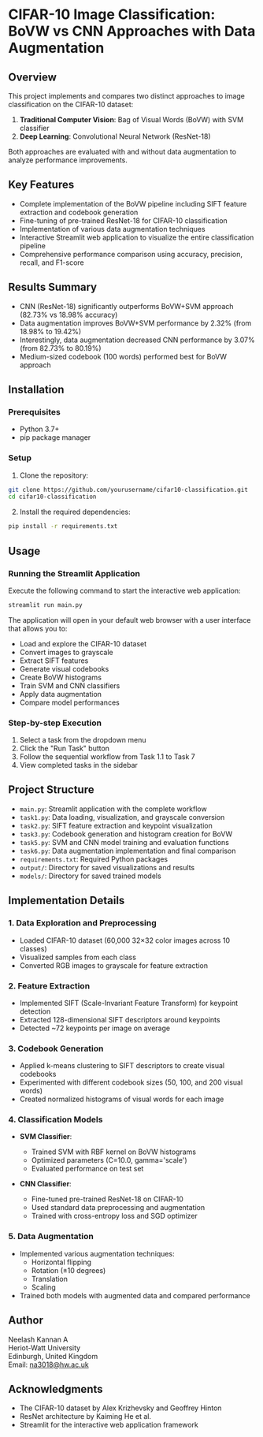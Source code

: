 # CIFAR-10 Image Classification: BoVW vs CNN Approaches with Data Augmentation

## Overview
This project implements and compares two distinct approaches to image classification on the CIFAR-10 dataset:
1. **Traditional Computer Vision**: Bag of Visual Words (BoVW) with SVM classifier
2. **Deep Learning**: Convolutional Neural Network (ResNet-18)

Both approaches are evaluated with and without data augmentation to analyze performance improvements.

## Key Features
- Complete implementation of the BoVW pipeline including SIFT feature extraction and codebook generation
- Fine-tuning of pre-trained ResNet-18 for CIFAR-10 classification
- Implementation of various data augmentation techniques
- Interactive Streamlit web application to visualize the entire classification pipeline
- Comprehensive performance comparison using accuracy, precision, recall, and F1-score

## Results Summary
- CNN (ResNet-18) significantly outperforms BoVW+SVM approach (82.73% vs 18.98% accuracy)
- Data augmentation improves BoVW+SVM performance by 2.32% (from 18.98% to 19.42%)
- Interestingly, data augmentation decreased CNN performance by 3.07% (from 82.73% to 80.19%)
- Medium-sized codebook (100 words) performed best for BoVW approach

## Installation

### Prerequisites
- Python 3.7+
- pip package manager

### Setup
1. Clone the repository:
```bash
git clone https://github.com/yourusername/cifar10-classification.git
cd cifar10-classification
```

2. Install the required dependencies:
```bash
pip install -r requirements.txt
```

## Usage

### Running the Streamlit Application
Execute the following command to start the interactive web application:

```bash
streamlit run main.py
```

The application will open in your default web browser with a user interface that allows you to:
- Load and explore the CIFAR-10 dataset
- Convert images to grayscale
- Extract SIFT features
- Generate visual codebooks
- Create BoVW histograms
- Train SVM and CNN classifiers
- Apply data augmentation
- Compare model performances

### Step-by-step Execution
1. Select a task from the dropdown menu
2. Click the "Run Task" button
3. Follow the sequential workflow from Task 1.1 to Task 7
4. View completed tasks in the sidebar

## Project Structure
- `main.py`: Streamlit application with the complete workflow
- `task1.py`: Data loading, visualization, and grayscale conversion
- `task2.py`: SIFT feature extraction and keypoint visualization
- `task3.py`: Codebook generation and histogram creation for BoVW
- `task5.py`: SVM and CNN model training and evaluation functions
- `task6.py`: Data augmentation implementation and final comparison
- `requirements.txt`: Required Python packages
- `output/`: Directory for saved visualizations and results
- `models/`: Directory for saved trained models

## Implementation Details

### 1. Data Exploration and Preprocessing
- Loaded CIFAR-10 dataset (60,000 32×32 color images across 10 classes)
- Visualized samples from each class
- Converted RGB images to grayscale for feature extraction

### 2. Feature Extraction
- Implemented SIFT (Scale-Invariant Feature Transform) for keypoint detection
- Extracted 128-dimensional SIFT descriptors around keypoints
- Detected ~72 keypoints per image on average

### 3. Codebook Generation
- Applied k-means clustering to SIFT descriptors to create visual codebooks
- Experimented with different codebook sizes (50, 100, and 200 visual words)
- Created normalized histograms of visual words for each image

### 4. Classification Models
- **SVM Classifier**:
  - Trained SVM with RBF kernel on BoVW histograms
  - Optimized parameters (C=10.0, gamma='scale')
  - Evaluated performance on test set

- **CNN Classifier**:
  - Fine-tuned pre-trained ResNet-18 on CIFAR-10
  - Used standard data preprocessing and augmentation
  - Trained with cross-entropy loss and SGD optimizer

### 5. Data Augmentation
- Implemented various augmentation techniques:
  - Horizontal flipping
  - Rotation (±10 degrees)
  - Translation
  - Scaling
- Trained both models with augmented data and compared performance

## Author
Neelash Kannan A  
Heriot-Watt University  
Edinburgh, United Kingdom  
Email: na3018@hw.ac.uk

## Acknowledgments
- The CIFAR-10 dataset by Alex Krizhevsky and Geoffrey Hinton
- ResNet architecture by Kaiming He et al.
- Streamlit for the interactive web application framework